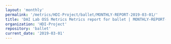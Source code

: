 ```yaml
---
layout: 'monthly'
permalink: '/metrics/HDI-Project/ballet/MONTHLY-REPORT-2019-03-01/'
title: 'DAI Lab OSS Metrics Metrics report for ballet | MONTHLY-REPORT-2019-03-01'
organization: 'HDI-Project'
repository: 'ballet'
current_date: '2019-03-01'
---
```

